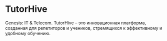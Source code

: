# TutorHive
Genesis: IT &amp; Telecom. TutorHive – это инновационная платформа, созданная для репетиторов и учеников, стремящихся к эффективному и удобному обучению. 
